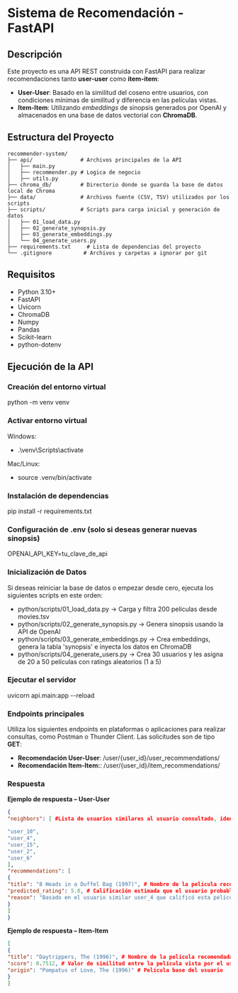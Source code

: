 # Sistema de Recomendación - FastAPI

## Descripción

Este proyecto es una API REST construida con FastAPI para realizar recomendaciones tanto **user-user** como **item-item**:

- **User-User**: Basado en la similitud del coseno entre usuarios, con condiciones mínimas de similitud y diferencia en las películas vistas.
- **Item-Item**: Utilizando _embeddings_ de sinopsis generados por OpenAI y almacenados en una base de datos vectorial con **ChromaDB**.

## Estructura del Proyecto

```plaintext
recommender-system/
├── api/               # Archivos principales de la API
│   ├── main.py
│   ├── recommender.py # Logica de negocio
│   ├── utils.py
├── chroma_db/         # Directorio donde se guarda la base de datos local de Chroma
├── data/              # Archivos fuente (CSV, TSV) utilizados por los scripts
├── scripts/           # Scripts para carga inicial y generación de datos
│   ├── 01_load_data.py
│   ├── 02_generate_synopsis.py
│   ├── 03_generate_embeddings.py
│   └── 04_generate_users.py
├── requirements.txt     # Lista de dependencias del proyecto
└── .gitignore          # Archivos y carpetas a ignorar por git
```

## Requisitos

- Python 3.10+
- FastAPI
- Uvicorn
- ChromaDB
- Numpy
- Pandas
- Scikit-learn
- python-dotenv

## Ejecución de la API

### Creación del entorno virtual

python -m venv venv

### Activar entorno virtual

Windows:

- .\venv\Scripts\activate

Mac/Linux:

- source .venv/bin/activate

### Instalación de dependencias

pip install -r requirements.txt

### Configuración de .env (solo si deseas generar nuevas sinopsis)

OPENAI_API_KEY=tu_clave_de_api

### Inicialización de Datos

Si deseas reiniciar la base de datos o empezar desde cero, ejecuta los siguientes scripts en este orden:

- python/scripts/01_load_data.py -> Carga y filtra 200 películas desde movies.tsv
- python/scripts/02_generate_synopsis.py -> Genera sinopsis usando la API de OpenAI
- python/scripts/03_generate_embeddings.py -> Crea embeddings, genera la tabla 'synopsis' e inyecta los datos en ChromaDB
- python/scripts/04_generate_users.py -> Crea 30 usuarios y les asigna de 20 a 50 películas con ratings aleatorios (1 a 5)

### Ejecutar el servidor

uvicorn api.main:app --reload

### Endpoints principales

Utiliza los siguientes endpoints en plataformas o aplicaciones para realizar consultas, como Postman o Thunder Client.
Las solicitudes son de tipo **GET**:

- **Recomendación User-User**: /user/{user_id}/user_recommendations/
- **Recomendación Item-Item:**: /user/{user_id}/item_recommendations/

### Respuesta

**Ejemplo de respuesta – User-User**
 ``` json
{
"neighbors": [ #Lista de usuarios similares al usuario consultado, identificados por tener patrones de calificación similares.

"user_10",
"user_4",
"user_15",
"user_2",
"user_6"
],
"recommendations": [
{
"title": "8 Heads in a Duffel Bag (1997)", # Nombre de la película recomendada.
"predicted_rating": 5.0, # Calificación estimada que el usuario probablemente daría a esta película.
"reason": "Basado en el usuario similar user_4 que calificó esta película altamente" # Explicación basada en qué vecino (usuario similar) se recomendó esa película (por haberla calificado bien).
}
]
}
 ```
**Ejemplo de respuesta – Item-Item**
 ``` json
[
{
"title": "Daytrippers, The (1996)", # Nombre de la película recomendada.
"score": 0.7512, # Valor de similitud entre la película vista por el usuario y la recomendada. Cuanto más alto sea el valor, mayor es la similitud
"origin": "Pompatus of Love, The (1996)" # Película base del usuario
}
]
 ```
